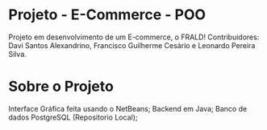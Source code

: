 # Projeto - E-Commerce - POO
Projeto em desenvolvimento de um E-commerce, o FRALD!
Contribuidores: Davi Santos Alexandrino, Francisco Guilherme Cesário e Leonardo Pereira Silva.

# Sobre o Projeto

Interface Gráfica feita usando o NetBeans;
Backend em Java;
Banco de dados PostgreSQL (Repositorio Local);
